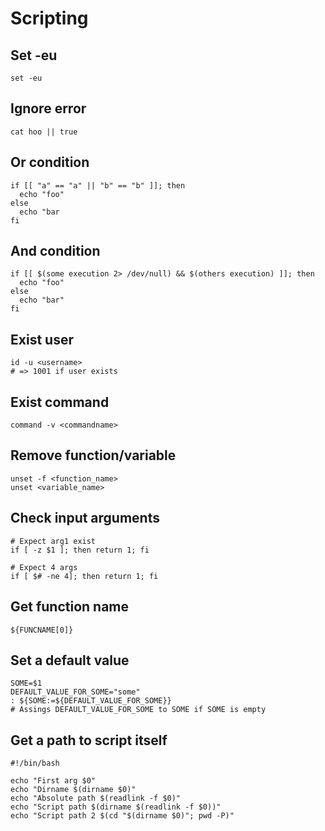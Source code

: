 # Scripting

## Set -eu

```
set -eu
```

## Ignore error

```
cat hoo || true
```

## Or condition

```
if [[ "a" == "a" || "b" == "b" ]]; then
  echo "foo"
else
  echo "bar
fi
```

## And condition

```
if [[ $(some execution 2> /dev/null) && $(others execution) ]]; then
  echo "foo"
else
  echo "bar"
fi
```

## Exist user

```
id -u <username>
# => 1001 if user exists
```

## Exist command

```
command -v <commandname>
```

## Remove function/variable

```
unset -f <function_name>
unset <variable_name>
```

## Check input arguments

```
# Expect arg1 exist
if [ -z $1 ]; then return 1; fi

# Expect 4 args
if [ $# -ne 4]; then return 1; fi
```

## Get function name

```
${FUNCNAME[0]}
```

## Set a default value

```shell
SOME=$1
DEFAULT_VALUE_FOR_SOME="some"
: ${SOME:=${DEFAULT_VALUE_FOR_SOME}}
# Assings DEFAULT_VALUE_FOR_SOME to SOME if SOME is empty
```

## Get a path to script itself

```shell
#!/bin/bash

echo "First arg $0"
echo "Dirname $(dirname $0)"
echo "Absolute path $(readlink -f $0)"
echo "Script path $(dirname $(readlink -f $0))"
echo "Script path 2 $(cd "$(dirname $0)"; pwd -P)"

```
